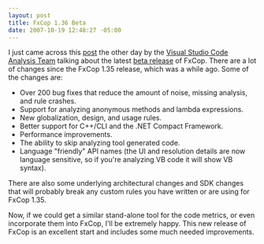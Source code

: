 ```yaml
---
layout: post
title: FxCop 1.36 Beta
date: 2007-10-19 12:48:27 -05:00
---
```


I just came across this [post](http://blogs.msdn.com/fxcop/archive/2007/10/10/fxcop-1-36-beta-released.aspx) the other day by the [Visual Studio Code Analysis Team](http://blogs.msdn.com/fxcop/) talking about the latest [beta release](http://www.microsoft.com/downloads/details.aspx?FamilyID=3389f7e4-0e55-4a4d-bc74-4aeabb17997b&displaylang=en) of FxCop. There are a lot of changes since the FxCop 1.35 release, which was a while ago. Some of the changes are:

*   Over 200 bug fixes that reduce the amount of noise, missing analysis, and rule crashes.
*   Support for analyzing anonymous methods and lambda expressions.
*   New globalization, design, and usage rules.
*   Better support for C++/CLI and the .NET Compact Framework.
*   Performance improvements.
*   The ability to skip analyzing tool generated code.
*   Language "friendly" API names (the UI and resolution details are now language sensitive, so if you're analyzing VB code it will show VB syntax). 

There are also some underlying architectural changes and SDK changes that will probably break any custom rules you have written or are using for FxCop 1.35.

Now, if we could get a similar stand-alone tool for the code metrics, or even incorporate them into FxCop, I'll be extremely happy. This new release of FxCop is an excellent start and includes some much needed improvements.
